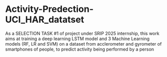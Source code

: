 # Activity-Predection-UCI_HAR_datatset
As a SELECTION TASK #1 of project under SRIP 2025 internship, this work aims at training a deep learning LSTM model and 3 Machine Learning models (RF, LR and SVM) on a dataset from acclerometer and gyrometer of smartphones of people, to predict activity being performed by a person
